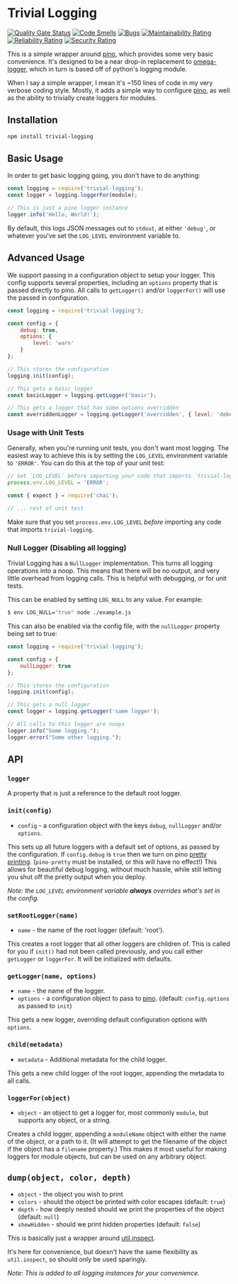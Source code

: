 # Trivial Logging

[![Quality Gate Status](https://swmetrics.skewedaspect.com/api/project_badges/measure?project=trivial-logging&metric=alert_status)](https://swmetrics.skewedaspect.com/dashboard?id=trivial-logging)
[![Code Smells](https://swmetrics.skewedaspect.com/api/project_badges/measure?project=trivial-logging&metric=code_smells)](https://swmetrics.skewedaspect.com/dashboard?id=trivial-logging)
[![Bugs](https://swmetrics.skewedaspect.com/api/project_badges/measure?project=trivial-logging&metric=bugs)](https://swmetrics.skewedaspect.com/dashboard?id=trivial-logging)
[![Maintainability Rating](https://swmetrics.skewedaspect.com/api/project_badges/measure?project=trivial-logging&metric=sqale_rating)](https://swmetrics.skewedaspect.com/dashboard?id=trivial-logging)
[![Reliability Rating](https://swmetrics.skewedaspect.com/api/project_badges/measure?project=trivial-logging&metric=reliability_rating)](https://swmetrics.skewedaspect.com/dashboard?id=trivial-logging)
[![Security Rating](https://swmetrics.skewedaspect.com/api/project_badges/measure?project=trivial-logging&metric=security_rating)](https://swmetrics.skewedaspect.com/dashboard?id=trivial-logging)

This is a simple wrapper around [pino][], which provides some very basic convenience. It's designed to be a near
drop-in replacement to [omega-logger][1], which in turn is based off of python's logging module.

When I say a simple wrapper, I mean it's ~150 lines of code in my very verbose coding style. Mostly, it adds a simple way to configure [pino][], as well as the ability to trivially create loggers for modules.

[1]: https://github.com/Morgul/omega-logger "gh:morgul/omega-logger"

## Installation

```bash
npm install trivial-logging
```

## Basic Usage

In order to get basic logging going, you don't have to do anything:

```javascript
const logging = require('trivial-logging');
const logger = logging.loggerFor(module);

// This is just a pino logger instance
logger.info('Hello, World!');
```

By default, this logs JSON messages out to `stdout`, at either `'debug'`, or whatever you've set the `LOG_LEVEL` environment variable to.

## Advanced Usage

We support passing in a configuration object to setup your logger. This config supports several properties, including an `options` property that is passed directly to pino. All calls to `getLogger()` and/or `loggerFor()` will use the passed in configuration.

```javascript
const logging = require('trivial-logging');

const config = {
    debug: true,
    options: {
        level: 'warn'
    }
};

// This stores the configuration
logging.init(config);

// This gets a basic logger
const basicLogger = logging.getLogger('basic');

// This gets a logger that has some options overridden
const overriddenLogger = logging.getLogger('overridden', { level: 'debug' });
```

### Usage with Unit Tests

Generally, when you're running unit tests, you don't want most logging. The easiest way to achieve this is by setting
the `LOG_LEVEL` environment variable to `'ERROR'`. You can do this at the top of your unit test:

```javascript
// Set `LOG_LEVEL` before importing your code that imports `trivial-logging`
process.env.LOG_LEVEL = 'ERROR';

const { expect } = require('chai');

// ... rest of unit test
```

Make sure that you set `process.env.LOG_LEVEL` _before_ importing any code that imports `trivial-logging`.

### Null Logger (Disabling all logging)

Trivial Logging has a `NullLogger` implementation. This turns all logging operations into a noop. This means that there
will be no output, and very little overhead from logging calls. This is helpful with debugging, or for unit tests.

This can be enabled by setting `LOG_NULL` to any value. For example:

```bash
$ env LOG_NULL="true" node ./example.js
```

This can also be enabled via the config file, with the `nullLogger` property being set to true:

```javascript
const logging = require('trivial-logging');

const config = {
    nullLogger: true
};

// This stores the configuration
logging.init(config);

// This gets a null logger
const logger = logging.getLogger('some logger');

// All calls to this logger are noops
logger.info("Some logging.");
logger.error("Some other logging.");
```

## API

### `logger`

A property that is just a reference to the default root logger.

### `init(config)`

* `config` - a configuration object with the keys `debug`, `nullLogger` and/or `options`.

This sets up all future loggers with a default set of options, as passed by the configuration. If `config.debug` is `true` then we turn on pino [pretty printing][pretty]. (`pino-pretty` must be installed, or this will have no effect!) This allows for beautiful debug logging, without much hassle, while still letting you shut off the pretty output when you deploy.

_Note: the `LOG_LEVEL` environment variable **always** overrides what's set in the config._

[pretty]: https://getpino.io/#/docs/pretty

### `setRootLogger(name)`

* `name` - the name of the root logger (default: 'root').

This creates a root logger that all other loggers are children of. This is called for you if `init()` had not been
called previously, and you call either `getLogger` or `loggerFor`. It will be initialized with defaults.

### `getLogger(name, options)`

* `name` - the name of the logger.
* `options` - a configuration object to pass to [pino][]. (default: `config.options` as passed to `init`)

This gets a new logger, overriding default configuration options with `options`.

### `child(metadata)`

* `metadata` - Additional metadata for the child logger.

This gets a new child logger of the root logger, appending the metadata to all calls.

### `loggerFor(object)`

* `object` - an object to get a logger for, most commonly `module`, but supports any object, or a string.

Creates a child logger, appending a `moduleName` object with either the name of the object, or a path to it. (It will attempt to get the filename of the object if the object has a `filename` property.) This makes it most useful for making loggers for module objects, but can be used on any arbitrary object.

## `dump(object, color, depth)`

* `object` - the object you wish to print
* `colors` - should the object be printed with color escapes (default: `true`)
* `depth` - how deeply nested should we print the properties of the object (default: `null`)
* `showHidden` - should we print hidden properties (default: `false`)

This is basically just a wrapper around [util.inspect](https://nodejs.org/api/util.html#util_util_inspect_object_options).

It's here for convenience, but doesn't have the same flexibility as `util.inspect`, so should only be used sparingly.

_Note: This is added to all logging instances for your convenience._

[pino]: https://getpino.io/
